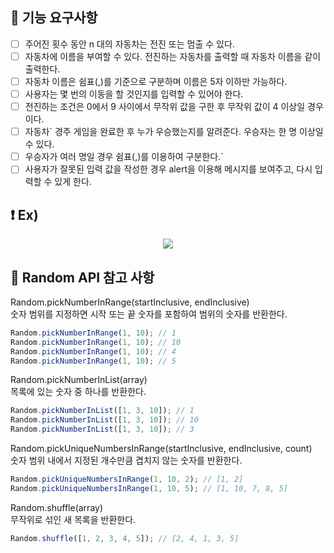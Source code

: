 ## 🙌 기능 요구사항

- [ ] 주어진 횟수 동안 n 대의 자동차는 전진 또는 멈출 수 있다.
- [ ] 자동차에 이름을 부여할 수 있다. 전진하는 자동차를 출력할 때 자동차 이름을 같이 출력한다.
- [ ] 자동차 이름은 쉼표(,)를 기준으로 구분하며 이름은 5자 이하만 가능하다.
- [ ] 사용자는 몇 번의 이동을 할 것인지를 입력할 수 있어야 한다.
- [ ] 전진하는 조건은 0에서 9 사이에서 무작위 값을 구한 후 무작위 값이 4 이상일 경우이다.
- [ ] 자동차` 경주 게임을 완료한 후 누가 우승했는지를 알려준다. 우승자는 한 명 이상일 수 있다.
- [ ] 우승자가 여러 명일 경우 쉼표(,)를 이용하여 구분한다.`
- [ ] 사용자가 잘못된 입력 값을 작성한 경우 alert을 이용해 메시지를 보여주고, 다시 입력할 수 있게 한다.

## ❗️ Ex) 

<p align="center">
<img src="https://github.com/usageness/javascript-racingcar-precourse/raw/main/images/result.jpg">
</p>

## 🌈 Random API 참고 사항

Random.pickNumberInRange(startInclusive, endInclusive)   
숫자 범위를 지정하면 시작 또는 끝 숫자를 포함하여 범위의 숫자를 반환한다.
```javascript
Random.pickNumberInRange(1, 10); // 1
Random.pickNumberInRange(1, 10); // 10
Random.pickNumberInRange(1, 10); // 4
Random.pickNumberInRange(1, 10); // 5
```

Random.pickNumberInList(array)   
목록에 있는 숫자 중 하나를 반환한다.
```javascript
Random.pickNumberInList([1, 3, 10]); // 1
Random.pickNumberInList([1, 3, 10]); // 10
Random.pickNumberInList([1, 3, 10]); // 3
```

Random.pickUniqueNumbersInRange(startInclusive, endInclusive, count)   
숫자 범위 내에서 지정된 개수만큼 겹치지 않는 숫자를 반환한다.
```javascript
Random.pickUniqueNumbersInRange(1, 10, 2); // [1, 2]
Random.pickUniqueNumbersInRange(1, 10, 5); // [1, 10, 7, 8, 5]
```

Random.shuffle(array)   
무작위로 섞인 새 목록을 반환한다.
```javascript
Random.shuffle([1, 2, 3, 4, 5]); // [2, 4, 1, 3, 5]
```